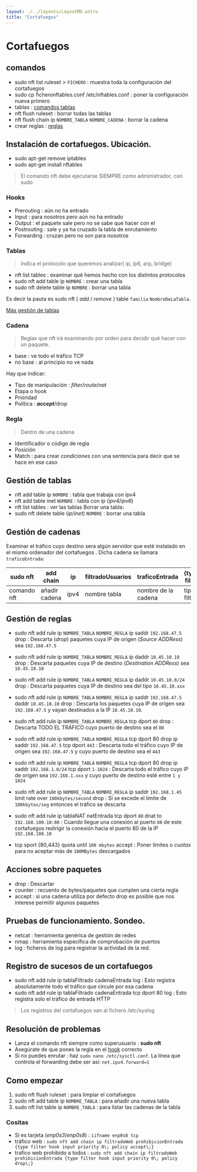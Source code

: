 ```yaml
---
layout: ./../layouts/LayoutMD.astro
title: "Cortafuegos"
---
```


# Cortafuegos

## comandos

- sudo nft list ruleset > `FICHERO`
  : muestra toda la configuración del cortafuegos
- sudo cp ficheronftables.conf /etc/nftables.conf
  : poner la configuración nueva primero
- tablas
  : [comandos tablas](#tablas)
- nft flush ruleset
  : borrar todas las tablas
- nft flush chain ip `NOMBRE_TABLA` `NOMBRE_CADENA`
  : borrar la cadena
- crear reglas
  : [reglas](#gestión-de-reglas)

## Instalación de cortafuegos. Ubicación.

- sudo apt-get remove iptables
- sudo apt-get install nftables

> El comando nft debe ejecutarse SIEMPRE como administrador, con sudo

### Hooks

- Prerouting
  : aún no ha entrado
- Input
  : para nosotros pero aún no ha entrado
- Output
  : el paquete sale pero no se sabe que hacer con el
- Postrouting
  : sale y ya ha cruzado la tabla de enrutamiento
- Forwarding
  : cruzan pero no son para nosotros

### Tablas

> Indica el protocolo que queremos analizar( ip, ip6, arp, bridge)

- nft list tables
  : examinar qué hemos hecho con los distintos protocolos
- sudo nft add table ip `NOMBRE`
  : crear una tabla
- sudo nft delete table ip `NOMBRE`
  : borrar una tabla

Es decir la pauta es sudo nft ( _add_ / _remove_ ) table `familia` `NombreDeLaTabla`.

[Más gestión de tablas](#gestión-de-tablas)

### Cadena

> Reglas que nft irá examinando por orden para decidir qué hacer con un paquete.

- base
  : ve todo el tráfico TCP
- no base
  : al principio no ve nada

Hay que indicar:

- Tipo de manipulación
  : _filter_/_route_/_nat_
- Etapa o hook
- Prioridad
- Política
  : **_accept_**/drop

### Regla

> Dentro de una cadena

- Identificador o código de regla
- Posición
- Match
  : para crear _condiciones_ con una sentencia para decir que se hace en ese caso

## Gestión de tablas

- nft add table ip `NOMBRE`
  : tabla que trabaja con ipv4
- nft add table inet `NOMBRE`
  : tabla con ip (_ipv4_/_ipv6_)
- nft list tables
  : ver las tablas
  Borrar una tabla:
- sudo nft delete table (_ip_/_inet_) `NOMBRE`
  : borrar una tabla

## Gestión de cadenas

Examinar el tráfico cuyo destino sera algún servidor que esté instalado en el mismo ordenador del cortafuegos . Dicha cadena se llamara `traficoEntrada`:

| sudo nft    | add chain     | ip   | filtradoUsuarios | traficoEntrada      | {type filter | hook input             | priority0\;}   |
| ----------- | ------------- | ---- | ---------------- | ------------------- | ------------ | ---------------------- | -------------- |
| comando nft | añadir cadena | ipv4 | nombre tabla     | nombre de la cadena | tipo filtro  | [hook](#hooks) entrada | prioridad alta |

## Gestión de reglas

- sudo nft add rule ip `NOMBRE_TABLA` `NOMBRE_REGLA` ip saddr `192.168.47.5` drop
  : Descarta (_drop_) paquetes cuya IP de origen (_Source ADDRess_) sea `192.168.47.5`
- sudo nft add rule ip `NOMBRE_TABLA` `NOMBRE_REGLA` ip daddr `10.45.10.10` drop
  : Descarta paquetes cuya IP de destino (_Destination ADDRess_) sea `10.45.10.10`
- sudo nft add rule ip `NOMBRE_TABLA` `NOMBRE_REGLA` ip daddr `10.45.10.0/24` drop
  : Descarta paquetes cuya IP de destino sea del tipo `10.45.10.xxx`
- sudo nft add rule ip `NOMBRE_TABLA` `NOMBRE_REGLA` ip saddr `192.168.47.5` daddr `10.45.10.10` drop
  : Descarta los paquetes cuya IP de origen sea `192.168.47.5` y vayan destinados a la IP `10.45.10.10`.
- sudo nft add rule ip `NOMBRE_TABLA` `NOMBRE_REGLA` tcp dport `80` drop
  : Descarta TODO EL TRÁFICO cuyo puerto de destino sea el `80`
- sudo nft add rule ip `NOMBRE_TABLA` `NOMBRE_REGLA` tcp dport 80 drop ip saddr `192.168.47.5` tcp dport `443`
  : Descarta todo el tráfico cuyo IP de origen sea `192.168.47.5` y cuyo puerto de destino sea el `443`
- sudo nft add rule ip `NOMBRE_TABLA` `NOMBRE_REGLA` tcp dport 80 drop ip saddr `192.168.1.0/24` tcp dport `1-1024`
  : Descarta todo el tráfico cuyo IP de origen sea `192.168.1.xxx` y cuyo puerto de destino esté entre `1 y 1024`
- sudo nft add rule ip `NOMBRE_TABLA` `NOMBRE_REGLA` ip saddr `192.168.1.45` limit rate over `100kbytes/second` drop
  : Si se excede el límite de `100kbytes/seg` entonces el tráfico se descarta

- sudo nft add rule ip tablaNAT natEntrada tcp dport `80` dnat to `192.168.100.10:80`
  : Cuando llegue una conexión al puerto `80` de este cortafuegos redirigir la conexión hacia el puerto 80 de la IP `192.168.100.10`
- tcp sport {80,443} quota until `100 mbytes` accept
  : Poner límites o _cuotas_ para no aceptar más de `100MBytes` descargados

## Acciones sobre paquetes

- drop
  : Descartar
- counter
  : recuento de bytes/paquetes que cumplen una cierta regla
- accept
  : si una cadena utiliza por defecto drop es posible que nos interese permitir algunos paquetes

## Pruebas de funcionamiento. Sondeo.

- netcat
  : herramienta genérica de gestión de redes
- nmap
  : herramienta específica de comprobación de puertos
- log
  : ficheros de log para registrar la actividad de la red.

## Registro de sucesos de un cortafuegos

- sudo nft add rule ip tablaFiltrado cadenaEntrada log
  : Esto registra absolutamente todo el tráfico que circule por esa cadena
- sudo nft add rule ip tablaFiltrado cadenaEntrada tcp dport 80 log
  : Esto registra solo el tráfico de entrada HTTP

> Los registros del cortafuegos van al fichero /etc/syslog

## Resolución de problemas

- Lanza el comando nft siempre como superusuario
  : **sudo nft**
- Asegúrate de que pones la regla en el [hook](#hooks) correcto
- Si no puedes enrutar
  : haz `sudo nano /etc/sysctl.conf`. La línea que controla el forwarding debe ser así: `net.ipv4.forward=1`

## Como empezar

1. sudo nft flush ruleset
   : para limpiar el cortafuegos
2. sudo nft add table ip `NOMBRE_TABLA`
   : para añadir una nueva tabla
3. sudo nft list table ip `NOMBRE_TABLA`
   : para listar las cadenas de la tabla

### Cositas

- Si es tarjeta (_enp0s3_/_enp0s8_)
  : `iifname enp0s8 tcp`
- tráfico web
  : `sudo nft add chain ip filtradoWeb prohibicionEntrada {type filter hook input priority 0\; policy accept\;}`
- trafico web prohibido a todos
  : `sudo nft add chain ip filtradoWeb prohibicionEntrada {type filter hook input priority 0\; policy drop\;}`
